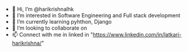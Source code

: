 - 👋 Hi, I’m @harikrishnalhk
- 👀 I’m interested in Software Engineering and Full stack development
- 🌱 I’m currently learning pyhthon, Django
- 💞️ I’m looking to collaborate on 
- 📫 Connect with me in linked in "https://www.linkedin.com/in/latkari-harikrishna/"
  

<!---
harikrishnalhk/harikrishnalhk is a ✨ special ✨ repository because its `README.md` (this file) appears on your GitHub profile.
You can click the Preview link to take a look at your changes.
--->
